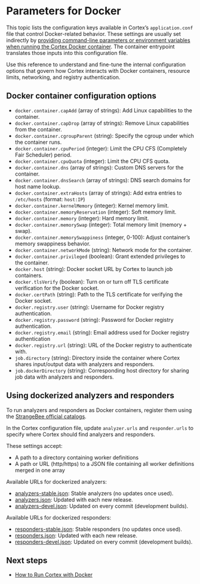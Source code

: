 # Parameters for Docker

This topic lists the configuration keys available in Cortex’s `application.conf` file that control Docker-related behavior. These settings are usually set indirectly by [providing command-line parameters or environment variables when running the Cortex Docker container](run-cortex-with-docker.md#customizing-cortex-docker-image-behavior). The container entrypoint translates those inputs into this configuration file.

Use this reference to understand and fine-tune the internal configuration options that govern how Cortex interacts with Docker containers, resource limits, networking, and registry authentication.

## Docker container configuration options

* `docker.container.capAdd` (array of strings): Add Linux capabilities to the container.
* `docker.container.capDrop` (array of strings): Remove Linux capabilities from the container.
* `docker.container.cgroupParent` (string): Specify the cgroup under which the container runs.
* `docker.container.cpuPeriod` (integer): Limit the CPU CFS (Completely Fair Scheduler) period.
* `docker.container.cpuQuota` (integer): Limit the CPU CFS quota.
* `docker.container.dns` (array of strings): Custom DNS servers for the container.
* `docker.container.dnsSearch` (array of strings): DNS search domains for host name lookup.
* `docker.container.extraHosts` (array of strings): Add extra entries to `/etc/hosts` (format: `host:IP`)
* `docker.container.kernelMemory` (integer): Kernel memory limit.
* `docker.container.memoryReservation` (integer): Soft memory limit.
* `docker.container.memory` (integer): Hard memory limit.
* `docker.container.memorySwap` (integer): Total memory limit (memory + swap).
* `docker.container.memorySwappiness` (integer, 0-100): Adjust container’s memory swappiness behavior.
* `docker.container.networkMode` (string): Network mode for the container.
* `docker.container.privileged` (boolean): Grant extended privileges to the container.
* `docker.host` (string): Docker socket URL by Cortex to launch job containers.
* `docker.tlsVerify` (boolean): Turn on or turn off TLS certificate verification for the Docker socket.
* `docker.certPath` (string): Path to the TLS certificate for verifying the Docker socket.
* `docker.registry.user` (string): Username for Docker registry authentication.
* `docker.registry.password` (string): Password for Docker registry authentication.
* `docker.registry.email` (string): Email address used for Docker registry authentication
* `docker.registry.url` (string): URL of the Docker registry to authenticate with.
* `job.directory` (string): Directory inside the container where Cortex shares input/output data with analyzers and responders.
* `job.dockerDirectory` (string): Corresponding host directory for sharing job data with analyzers and responders.

## Using dockerized analyzers and responders

To run analyzers and responders as Docker containers, register them using the [StrangeBee official catalogs](https://github.com/TheHive-Project/Cortex/tree/master/docker/cortex).

In the Cortex configuration file, update `analyzer.urls` and `responder.urls` to specify where Cortex should find analyzers and responders. 

These settings accept:

* A path to a directory containing worker definitions
* A path or URL (http/https) to a JSON file containing all worker definitions merged in one array

Available URLs for dockerized analyzers:

* [analyzers-stable.json](https://catalogs.download.strangebee.com/latest/json/analyzers-stable.json): Stable analyzers (no updates once used).
* [analyzers.json](https://catalogs.download.strangebee.com/latest/json/analyzers.json): Updated with each new release.
* [analyzers-devel.json](https://catalogs.download.strangebee.com/latest/json/analyzers-devel.json): Updated on every commit (development builds).

Available URLs for dockerized responders:

* [responders-stable.json](https://catalogs.download.strangebee.com/latest/json/responders-stable.json): Stable responders (no updates once used).
* [responders.json](https://catalogs.download.strangebee.com/latest/json/responders.json): Updated with each new release.
* [responders-devel.json](https://catalogs.download.strangebee.com/latest/json/responders-devel.json): Updated on every commit (development builds).

<h2>Next steps</h2>

* [How to Run Cortex with Docker](run-cortex-with-docker.md)